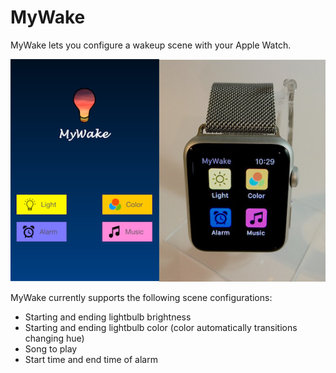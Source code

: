# MyWake

MyWake lets you configure a wakeup scene with your Apple Watch. 

![myWakeApp](/myWakeApp.png?raw=true "myWakeApp")


MyWake currently supports the following scene configurations:

   * Starting and ending lightbulb brightness
   * Starting and ending lightbulb color (color automatically transitions changing hue)
   * Song to play
   * Start time and end time of alarm
